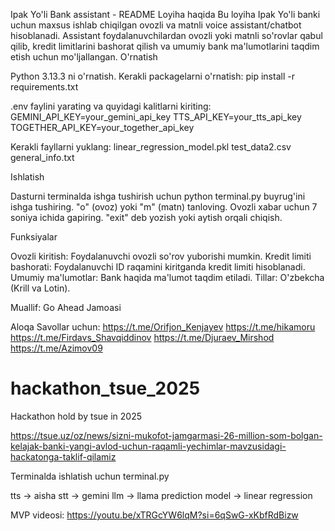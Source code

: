 Ipak Yo'li Bank assistant - README
Loyiha haqida
Bu loyiha Ipak Yo'li banki uchun maxsus ishlab chiqilgan ovozli va matnli voice assistant/chatbot hisoblanadi. Assistant foydalanuvchilardan ovozli yoki matnli so'rovlar qabul qilib, kredit limitlarini bashorat qilish va umumiy bank ma'lumotlarini taqdim etish uchun mo'ljallangan.
O'rnatish

Python 3.13.3 ni o'rnatish.
Kerakli packagelarni o'rnatish:
pip install -r requirements.txt



.env faylini yarating va quyidagi kalitlarni kiriting:
GEMINI_API_KEY=your_gemini_api_key
TTS_API_KEY=your_tts_api_key
TOGETHER_API_KEY=your_together_api_key


Kerakli fayllarni yuklang:
linear_regression_model.pkl
test_data2.csv
general_info.txt



Ishlatish

Dasturni terminalda ishga tushirish uchun python terminal.py buyrug'ini ishga tushiring.
"o" (ovoz) yoki "m" (matn) tanloving.
Ovozli xabar uchun 7 soniya ichida gapiring.
"exit" deb yozish yoki aytish orqali chiqish.

Funksiyalar

Ovozli kiritish: Foydalanuvchi ovozli so'rov yuborishi mumkin.
Kredit limiti bashorati: Foydalanuvchi ID raqamini kiritganda kredit limiti hisoblanadi.
Umumiy ma'lumotlar: Bank haqida ma'lumot taqdim etiladi.
Tillar: O'zbekcha (Krill va Lotin).

Muallif: Go Ahead Jamoasi

Aloqa
Savollar uchun: https://t.me/Orifjon_Kenjayev  https://t.me/hikamoru  https://t.me/Firdavs_Shavqiddinov  https://t.me/Djuraev_Mirshod  https://t.me/Azimov09



# hackathon_tsue_2025
Hackathon hold by  tsue in 2025


https://tsue.uz/oz/news/sizni-mukofot-jamgarmasi-26-million-som-bolgan-kelajak-banki-yangi-avlod-uchun-raqamli-yechimlar-mavzusidagi-hackatonga-taklif-qilamiz


Terminalda ishlatish uchun terminal.py


tts -> aisha
stt -> gemini
llm -> llama
prediction model -> linear regression

MVP videosi: https://youtu.be/xTRGcYW6lqM?si=6qSwG-xKbfRdBizw
